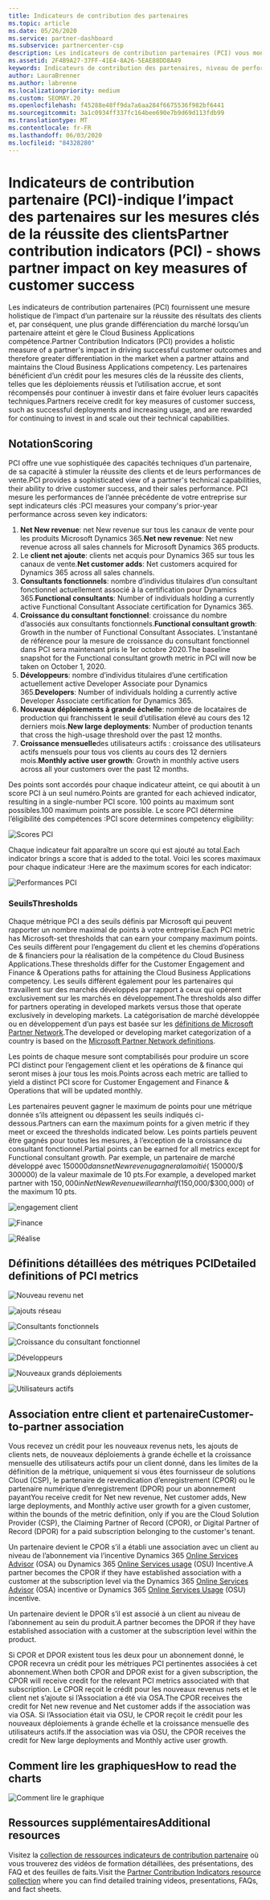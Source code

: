 ```yaml
---
title: Indicateurs de contribution des partenaires
ms.topic: article
ms.date: 05/26/2020
ms.service: partner-dashboard
ms.subservice: partnercenter-csp
description: Les indicateurs de contribution partenaires (PCI) vous montrent comment faire avec l’engagement client Dynamics 365 ou le financement et les opérations Dynamics 365.
ms.assetid: 2F4B9A27-37FF-41E4-8A26-5EAE88DD8A49
keywords: Indicateurs de contribution des partenaires, niveau de performance, réussite du client, mesures, Dynamics 365
author: LauraBrenner
ms.author: labrenne
ms.localizationpriority: medium
ms.custom: SEOMAY.20
ms.openlocfilehash: f45288e48ff9da7a6aa284f6675536f982bf6441
ms.sourcegitcommit: 3a1c0934ff337fc164bee690e7b9d69d113fdb99
ms.translationtype: MT
ms.contentlocale: fr-FR
ms.lasthandoff: 06/03/2020
ms.locfileid: "84328280"
---
```

# <a name="partner-contribution-indicators-pci---shows-partner-impact-on-key-measures-of-customer-success"></a><span data-ttu-id="813fd-104">Indicateurs de contribution partenaire (PCI)-indique l’impact des partenaires sur les mesures clés de la réussite des clients</span><span class="sxs-lookup"><span data-stu-id="813fd-104">Partner contribution indicators (PCI) - shows partner impact on key measures of customer success</span></span>

<span data-ttu-id="813fd-105">Les indicateurs de contribution partenaires (PCI) fournissent une mesure holistique de l’impact d’un partenaire sur la réussite des résultats des clients et, par conséquent, une plus grande différenciation du marché lorsqu’un partenaire atteint et gère le Cloud Business Applications compétence.</span><span class="sxs-lookup"><span data-stu-id="813fd-105">Partner Contribution Indicators (PCI) provides a holistic measure of a partner's impact in driving successful customer outcomes and therefore greater differentiation in the market when a partner attains and maintains the Cloud Business Applications competency.</span></span> <span data-ttu-id="813fd-106">Les partenaires bénéficient d’un crédit pour les mesures clés de la réussite des clients, telles que les déploiements réussis et l’utilisation accrue, et sont récompensés pour continuer à investir dans et faire évoluer leurs capacités techniques.</span><span class="sxs-lookup"><span data-stu-id="813fd-106">Partners receive credit for key measures of customer success, such as successful deployments and increasing usage, and are rewarded for continuing to invest in and scale out their technical capabilities.</span></span>


## <a name="scoring"></a><span data-ttu-id="813fd-107">Notation</span><span class="sxs-lookup"><span data-stu-id="813fd-107">Scoring</span></span>

<span data-ttu-id="813fd-108">PCI offre une vue sophistiquée des capacités techniques d’un partenaire, de sa capacité à stimuler la réussite des clients et de leurs performances de vente.</span><span class="sxs-lookup"><span data-stu-id="813fd-108">PCI provides a sophisticated view of a partner's technical capabilities, their ability to drive customer success, and their sales performance.</span></span> <span data-ttu-id="813fd-109">PCI mesure les performances de l’année précédente de votre entreprise sur sept indicateurs clés :</span><span class="sxs-lookup"><span data-stu-id="813fd-109">PCI measures your company's prior-year performance across seven key indicators:</span></span>

1. <span data-ttu-id="813fd-110">**Net New revenue**: net New revenue sur tous les canaux de vente pour les produits Microsoft Dynamics 365.</span><span class="sxs-lookup"><span data-stu-id="813fd-110">**Net new revenue**: Net new revenue across all sales channels for Microsoft Dynamics 365 products.</span></span>
2. <span data-ttu-id="813fd-111">Le **client net ajoute**: clients net acquis pour Dynamics 365 sur tous les canaux de vente.</span><span class="sxs-lookup"><span data-stu-id="813fd-111">**Net customer adds**: Net customers acquired for Dynamics 365 across all sales channels.</span></span>
3. <span data-ttu-id="813fd-112">**Consultants fonctionnels**: nombre d’individus titulaires d’un consultant fonctionnel actuellement associé à la certification pour Dynamics 365.</span><span class="sxs-lookup"><span data-stu-id="813fd-112">**Functional consultants**: Number of individuals holding a currently active Functional Consultant Associate certification for Dynamics 365.</span></span> 
4. <span data-ttu-id="813fd-113">**Croissance du consultant fonctionnel**: croissance du nombre d’associés aux consultants fonctionnels.</span><span class="sxs-lookup"><span data-stu-id="813fd-113">**Functional consultant growth**: Growth in the number of Functional Consultant Associates.</span></span>  <span data-ttu-id="813fd-114">L’instantané de référence pour la mesure de croissance du consultant fonctionnel dans PCI sera maintenant pris le 1er octobre 2020.</span><span class="sxs-lookup"><span data-stu-id="813fd-114">The baseline snapshot for the Functional consultant growth metric in PCI will now be taken on October 1, 2020.</span></span>  
5. <span data-ttu-id="813fd-115">**Développeurs**: nombre d’individus titulaires d’une certification actuellement active Developer Associate pour Dynamics 365.</span><span class="sxs-lookup"><span data-stu-id="813fd-115">**Developers**: Number of individuals holding a currently active Developer Associate certification for Dynamics 365.</span></span>
6. <span data-ttu-id="813fd-116">**Nouveaux déploiements à grande échelle**: nombre de locataires de production qui franchissent le seuil d’utilisation élevé au cours des 12 derniers mois.</span><span class="sxs-lookup"><span data-stu-id="813fd-116">**New large deployments**: Number of production tenants that cross the high-usage threshold over the past 12 months.</span></span>
7. <span data-ttu-id="813fd-117">**Croissance mensuelle**des utilisateurs actifs : croissance des utilisateurs actifs mensuels pour tous vos clients au cours des 12 derniers mois.</span><span class="sxs-lookup"><span data-stu-id="813fd-117">**Monthly active user growth**: Growth in monthly active users across all your customers over the past 12 months.</span></span>

<span data-ttu-id="813fd-118">Des points sont accordés pour chaque indicateur atteint, ce qui aboutit à un score PCI à un seul numéro.</span><span class="sxs-lookup"><span data-stu-id="813fd-118">Points are granted for each achieved indicator, resulting in a single-number PCI score.</span></span> <span data-ttu-id="813fd-119">100 points au maximum sont possibles.</span><span class="sxs-lookup"><span data-stu-id="813fd-119">100 maximum points are possible.</span></span> <span data-ttu-id="813fd-120">Le score PCI détermine l’éligibilité des compétences :</span><span class="sxs-lookup"><span data-stu-id="813fd-120">PCI score determines competency eligibility:</span></span>

![Scores PCI](images/pcinew1.png)

<span data-ttu-id="813fd-122">Chaque indicateur fait apparaître un score qui est ajouté au total.</span><span class="sxs-lookup"><span data-stu-id="813fd-122">Each indicator brings a score that is added to the total.</span></span> <span data-ttu-id="813fd-123">Voici les scores maximaux pour chaque indicateur :</span><span class="sxs-lookup"><span data-stu-id="813fd-123">Here are the maximum scores for each indicator:</span></span>

![Performances PCI](images/pci/perfnew.png)

### <a name="thresholds"></a><span data-ttu-id="813fd-125">Seuils</span><span class="sxs-lookup"><span data-stu-id="813fd-125">Thresholds</span></span>

<span data-ttu-id="813fd-126">Chaque métrique PCI a des seuils définis par Microsoft qui peuvent rapporter un nombre maximal de points à votre entreprise.</span><span class="sxs-lookup"><span data-stu-id="813fd-126">Each PCI metric has Microsoft-set thresholds that can earn your company maximum points.</span></span> <span data-ttu-id="813fd-127">Ces seuils diffèrent pour l’engagement du client et les chemins d’opérations de & financiers pour la réalisation de la compétence du Cloud Business Applications.</span><span class="sxs-lookup"><span data-stu-id="813fd-127">These thresholds differ for the Customer Engagement and Finance & Operations paths for attaining the Cloud Business Applications competency.</span></span> <span data-ttu-id="813fd-128">Les seuils diffèrent également pour les partenaires qui travaillent sur des marchés développés par rapport à ceux qui opèrent exclusivement sur les marchés en développement.</span><span class="sxs-lookup"><span data-stu-id="813fd-128">The thresholds also differ for partners operating in developed markets versus those that operate exclusively in developing markets.</span></span>  <span data-ttu-id="813fd-129">La catégorisation de marché développée ou en développement d’un pays est basée sur les [définitions de Microsoft Partner Network](https://assetsprod.microsoft.com/mpn/mpn-developed-and-developing-countries.pdf).</span><span class="sxs-lookup"><span data-stu-id="813fd-129">The developed or developing market categorization of a country is based on the [Microsoft Partner Network definitions](https://assetsprod.microsoft.com/mpn/mpn-developed-and-developing-countries.pdf).</span></span>

<span data-ttu-id="813fd-130">Les points de chaque mesure sont comptabilisés pour produire un score PCI distinct pour l’engagement client et les opérations de & finance qui seront mises à jour tous les mois.</span><span class="sxs-lookup"><span data-stu-id="813fd-130">Points across each metric are tallied to yield a distinct PCI score for Customer Engagement and Finance & Operations that will be updated monthly.</span></span>

<span data-ttu-id="813fd-131">Les partenaires peuvent gagner le maximum de points pour une métrique donnée s’ils atteignent ou dépassent les seuils indiqués ci-dessous.</span><span class="sxs-lookup"><span data-stu-id="813fd-131">Partners can earn the maximum points for a given metric if they meet or exceed the thresholds indicated below.</span></span> <span data-ttu-id="813fd-132">Les points partiels peuvent être gagnés pour toutes les mesures, à l’exception de la croissance du consultant fonctionnel.</span><span class="sxs-lookup"><span data-stu-id="813fd-132">Partial points can be earned for all metrics except for Functional consultant growth.</span></span> <span data-ttu-id="813fd-133">Par exemple, un partenaire de marché développé avec $150 000 dans net New revenu gagnera la moitié ($ 150000/$ 300000) de la valeur maximale de 10 pts.</span><span class="sxs-lookup"><span data-stu-id="813fd-133">For example, a developed market partner with $150,000 in Net New Revenue will earn half ($150,000/$300,000) of the maximum 10 pts.</span></span> 

![engagement client](images/pci/custengagethresh.png)

![Finance](images/pci/table_2.png)

![Réalise](images/Table3.PNG) 


## <a name="detailed-definitions-of-pci-metrics"></a><span data-ttu-id="813fd-137">Définitions détaillées des métriques PCI</span><span class="sxs-lookup"><span data-stu-id="813fd-137">Detailed definitions of PCI metrics</span></span>

![Nouveau revenu net](images/pci/netnewrevenue.png)

![ajouts réseau](images/pci/netadds.png)


![Consultants fonctionnels](images/pci/funcconsult.png)


![Croissance du consultant fonctionnel](images/pci/4_Functional_consultant_growth.png)

![Développeurs](images/pci/developers.png) 

![Nouveaux grands déploiements](images/pci/largedeploy.png) 

![Utilisateurs actifs](images/pci/activeusers.png)

## <a name="customer-to-partner-association"></a><span data-ttu-id="813fd-145">Association entre client et partenaire</span><span class="sxs-lookup"><span data-stu-id="813fd-145">Customer-to-partner association</span></span>

<span data-ttu-id="813fd-146">Vous recevez un crédit pour les nouveaux revenus nets, les ajouts de clients nets, de nouveaux déploiements à grande échelle et la croissance mensuelle des utilisateurs actifs pour un client donné, dans les limites de la définition de la métrique, uniquement si vous êtes fournisseur de solutions Cloud (CSP), le partenaire de revendication d’enregistrement (CPOR) ou le partenaire numérique d’enregistrement (DPOR) pour un abonnement payant</span><span class="sxs-lookup"><span data-stu-id="813fd-146">You receive credit for Net new revenue, Net customer adds, New large deployments, and Monthly active user growth for a given customer, within the bounds of the metric definition, only if you are the Cloud Solution Provider (CSP), the Claiming Partner of Record (CPOR), or Digital Partner of Record (DPOR) for a paid subscription belonging to the customer's tenant.</span></span>

<span data-ttu-id="813fd-147">Un partenaire devient le CPOR s’il a établi une association avec un client au niveau de l’abonnement via l’incentive Dynamics 365 [Online Services Advisor](https://support.microsoft.com/help/4501560/online-services-advisor-osa-sell-incentives-faq) (OSA) ou Dynamics 365 [Online Services usage](https://support.microsoft.com/help/4489988/online-services-usage-osu-incentives-faq) (OSU) Incentive.</span><span class="sxs-lookup"><span data-stu-id="813fd-147">A partner becomes the CPOR if they have established association with a customer at the subscription level via the Dynamics 365 [Online Services Advisor](https://support.microsoft.com/help/4501560/online-services-advisor-osa-sell-incentives-faq) (OSA) incentive or Dynamics 365 [Online Services Usage](https://support.microsoft.com/help/4489988/online-services-usage-osu-incentives-faq) (OSU) incentive.</span></span>

<span data-ttu-id="813fd-148">Un partenaire devient le DPOR s’il est associé à un client au niveau de l’abonnement au sein du produit.</span><span class="sxs-lookup"><span data-stu-id="813fd-148">A partner becomes the DPOR if they have established association with a customer at the subscription level within the product.</span></span>

<span data-ttu-id="813fd-149">Si CPOR et DPOR existent tous les deux pour un abonnement donné, le CPOR recevra un crédit pour les métriques PCI pertinentes associées à cet abonnement.</span><span class="sxs-lookup"><span data-stu-id="813fd-149">When both CPOR and DPOR exist for a given subscription, the CPOR will receive credit for the relevant PCI metrics associated with that subscription.</span></span> <span data-ttu-id="813fd-150">Le CPOR reçoit le crédit pour les nouveaux revenus nets et le client net s’ajoute si l’Association a été via OSA.</span><span class="sxs-lookup"><span data-stu-id="813fd-150">The CPOR receives the credit for Net new revenue and Net customer adds if the association was via OSA.</span></span> <span data-ttu-id="813fd-151">Si l’Association était via OSU, le CPOR reçoit le crédit pour les nouveaux déploiements à grande échelle et la croissance mensuelle des utilisateurs actifs.</span><span class="sxs-lookup"><span data-stu-id="813fd-151">If the association was via OSU, the CPOR receives the credit for New large deployments and Monthly active user growth.</span></span> 

## <a name="how-to-read-the-charts"></a><span data-ttu-id="813fd-152">Comment lire les graphiques</span><span class="sxs-lookup"><span data-stu-id="813fd-152">How to read the charts</span></span>

![Comment lire le graphique](images/pci/howto.png)

## <a name="additional-resources"></a><span data-ttu-id="813fd-154">Ressources supplémentaires</span><span class="sxs-lookup"><span data-stu-id="813fd-154">Additional resources</span></span>

<span data-ttu-id="813fd-155">Visitez la [collection de ressources indicateurs de contribution partenaire](https://aka.ms/pcilearn) où vous trouverez des vidéos de formation détaillées, des présentations, des FAQ et des feuilles de faits.</span><span class="sxs-lookup"><span data-stu-id="813fd-155">Visit the [Partner Contribution Indicators resource collection](https://aka.ms/pcilearn) where you can find detailed training videos, presentations, FAQs, and fact sheets.</span></span>
